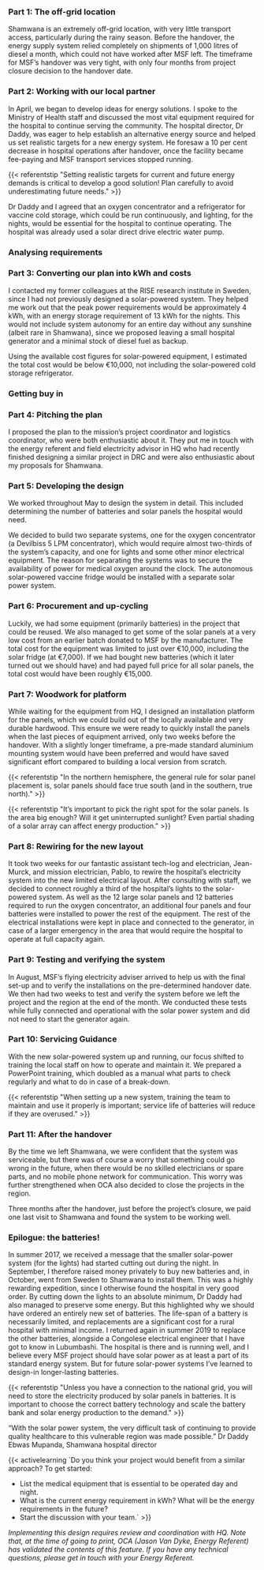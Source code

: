 ### Part 1: The off-grid location  

Shamwana is an extremely off-grid location, with very little transport access, particularly during the rainy season. Before the handover, the energy supply system relied completely on shipments of 1,000 litres of diesel a month, which could not have worked after MSF left. The timeframe for MSF’s handover was very tight, with only four months from project closure decision to the handover date. 

### Part 2: Working with our local partner  

In April, we began to develop ideas for energy solutions. I spoke to the Ministry of Health staff and discussed the most vital equipment required for the hospital to continue serving the community. The hospital director, Dr Daddy, was eager to help establish an alternative energy source and helped us set realistic targets for a new energy system. He foresaw a 10 per cent decrease in hospital operations after handover, once the facility became fee-paying and MSF transport services stopped running. 

{{< referentstip "Setting realistic targets for current and future energy demands is critical to develop a good solution! Plan carefully to avoid underestimating future needs." >}}   

Dr Daddy and I agreed that an oxygen concentrator and a refrigerator for vaccine cold storage, which could be run continuously, and lighting, for the nights, would be essential for the hospital to continue operating. The hospital was already used a solar direct drive electric water pump. 

### Analysing requirements 

### Part 3: Converting our plan into kWh and costs  

I contacted my former colleagues at the RISE research institute in Sweden, since I had not previously designed a solar-powered system. They helped me work out that the peak power requirements would be approximately 4 kWh, with an energy storage requirement of 13 kWh for the nights. This would not include system autonomy for an entire day without any sunshine (albeit rare in Shamwana), since we proposed leaving a small hospital generator and a minimal stock of diesel fuel as backup.  

Using the available cost figures for solar-powered equipment, I estimated the total cost would be below €10,000, not including the solar-powered cold storage refrigerator.  

### Getting buy in 

### Part 4: Pitching the plan  

I proposed the plan to the mission’s project coordinator and logistics coordinator, who were both enthusiastic about it. They put me in touch with the energy referent and field electricity advisor in HQ who had recently finished designing a similar project in DRC and were also enthusiastic about my proposals for Shamwana. 

### Part 5: Developing the design  

We worked throughout May to design the system in detail. This included determining the number of batteries and solar panels the hospital would need.  

We decided to build two separate systems, one for the oxygen concentrator (a Devilbiss 5 LPM concentrator), which would require almost two-thirds of the system’s capacity, and one for lights and some other minor electrical equipment. The reason for separating the systems was to secure the availability of power for medical oxygen around the clock. The autonomous solar-powered vaccine fridge would be installed with a separate solar power system. 

### Part 6: Procurement and up-cycling  

Luckily, we had some equipment (primarily batteries) in the project that could be reused. We also managed to get some of the solar panels at a very low cost from an earlier batch donated to MSF by the manufacturer. The total cost for the equipment was limited to just over €10,000, including the solar fridge (at €7,000). If we had bought new batteries (which it later turned out we should have) and had payed full price for all solar panels, the total cost would have been roughly €15,000. 

### Part 7: Woodwork for platform 

While waiting for the equipment from HQ, I designed an installation platform for the panels, which we could build out of the locally available and very durable hardwood. This ensure we were ready to quickly install the panels when the last pieces of equipment arrived, only two weeks before the handover. With a slightly longer timeframe, a pre-made standard aluminium mounting system would have been preferred and would have saved significant effort compared to building a local version from scratch. 

{{< referentstip "In the northern hemisphere, the general rule for solar panel placement is, solar panels should face true south (and in the southern, true north)." >}}   

{{< referentstip "It’s important to pick the right spot for the solar panels. Is the area big enough? Will it get uninterrupted sunlight? Even partial shading of a solar array can affect energy production." >}}  

### Part 8: Rewiring for the new layout  

It took two weeks for our fantastic assistant tech-log and electrician, Jean-Murck, and mission electrician, Pablo, to rewire the hospital’s electricity system into the new limited electrical layout. After consulting with staff, we decided to connect roughly a third of the hospital’s lights to the solar-powered system. As well as the 12 large solar panels and 12 batteries required to run the oxygen concentrator, an additional four panels and four batteries were installed to power the rest of the equipment. The rest of the electrical installations were kept in place and connected to the generator, in case of a larger emergency in the area that would require the hospital to operate at full capacity again. 

### Part 9: Testing and verifying the system 

In August, MSF’s flying electricity adviser arrived to help us with the final set-up and to verify the installations on the pre-determined handover date. We then had two weeks to test and verify the system before we left the project and the region at the end of the month. We conducted these tests while fully connected and operational with the solar power system and did not need to start the generator again. 

### Part 10: Servicing Guidance  

With the new solar-powered system up and running, our focus shifted to training the local staff on how to operate and maintain it. We prepared a PowerPoint training, which doubled as a manual what parts to check regularly and what to do in case of a break-down.

{{< referentstip "When setting up a new system, training the team to maintain and use it properly is important; service life of batteries will reduce if they are overused." >}}  

### Part 11: After the handover 

By the time we left Shamwana, we were confident that the system was serviceable, but there was of course a worry that something could go wrong in the future, when there would be no skilled electricians or spare parts, and no mobile phone network for communication. This worry was further strengthened when OCA also decided to close the projects in the region.  

Three months after the handover, just before the project’s closure, we paid one last visit to Shamwana and found the system to be working well.  

### Epilogue: the batteries! 

In summer 2017, we received a message that the smaller solar-power system (for the lights) had started cutting out during the night. In September, I therefore raised money privately to buy new batteries and, in October, went from Sweden to Shamwana to install them. This was a highly rewarding expedition, since I otherwise found the hospital in very good order. By cutting down the lights to an absolute minimum, Dr Daddy had also managed to preserve some energy. But this highlighted why we should have ordered an entirely new set of batteries. The life-span of a battery is necessarily limited, and replacements are a significant cost for a rural hospital with minimal income. I returned again in summer 2019 to replace the other batteries, alongside a Congolese electrical engineer that I have got to know in Lubumbashi. The hospital is there and is running well, and I believe every MSF project should have solar power as at least a part of its standard energy system. But for future solar-power systems I’ve learned to design-in longer-lasting batteries.   

{{< referentstip "Unless you have a connection to the national grid, you will need to store the electricity produced by solar panels in batteries. It is important to choose the correct battery technology and scale the battery bank and solar energy production to the demand." >}}  

“With the solar power system, the very difficult task of continuing to provide quality healthcare to this vulnerable region was made possible.” Dr Daddy Ebwas Mupanda, Shamwana hospital director

{{< activelearning `Do you think your project would benefit from a similar approach? To get started:
* List the medical equipment that is essential to be operated day and night.
* What is the current energy requirement in kWh? What will be the energy requirements in the future?
* Start the discussion with your team.` >}}  

*Implementing this design requires review and coordination with HQ. Note that, at the time of going to print, OCA (Jason Van Dyke, Energy Referent) has validated the contents of this feature. If you have any technical questions, please get in touch with your Energy Referent.*